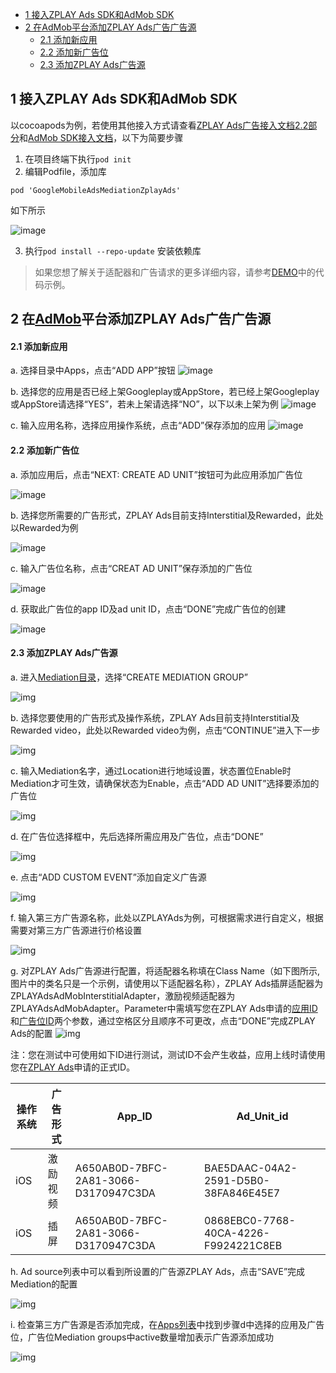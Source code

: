 - [1 接入ZPLAY Ads SDK和AdMob SDK](#1-%E6%8E%A5%E5%85%A5zplay-ads-sdk%E5%92%8Cadmob-sdk)
- [2 在AdMob平台添加ZPLAY Ads广告广告源](#2-%E5%9C%A8admob%E5%B9%B3%E5%8F%B0%E6%B7%BB%E5%8A%A0zplay-ads%E5%B9%BF%E5%91%8A%E5%B9%BF%E5%91%8A%E6%BA%90)
     - [2.1 添加新应用](#21-%E6%B7%BB%E5%8A%A0%E6%96%B0%E5%BA%94%E7%94%A8)
     - [2.2 添加新广告位](#22-%E6%B7%BB%E5%8A%A0%E6%96%B0%E5%B9%BF%E5%91%8A%E4%BD%8D)
     - [2.3 添加ZPLAY Ads广告源](#23-%E6%B7%BB%E5%8A%A0zplay-ads%E5%B9%BF%E5%91%8A%E6%BA%90)

## 1 接入ZPLAY Ads SDK和AdMob SDK
以cocoapods为例，若使用其他接入方式请查看[ZPLAY Ads广告接入文档2.2部分](https://github.com/zplayads/PlayableAdsDemo-iOS/blob/master/README-CN.md#22-%E6%89%8B%E5%8A%A8%E9%9B%86%E6%88%90zplay-ads-sdk)和[AdMob SDK接入文档](https://developers.google.com/admob/ios/quick-start)，以下为简要步骤
1. 在项目终端下执行`pod init`
2. 编辑Podfile，添加库
```object-c
pod 'GoogleMobileAdsMediationZplayAds'
```
如下所示

![image](imgs/image01.png)


3. 执行`pod install --repo-update` 安装依赖库

> 如果您想了解关于适配器和广告请求的更多详细内容，请参考[DEMO](https://github.com/zplayads/PlayableAdMobDemo-iOS/tree/master/PlayableAdMobDemo)中的代码示例。

## 2 在[AdMob](https://apps.admob.com/v2/home)平台添加ZPLAY Ads广告广告源

#### 2.1 添加新应用
a. 选择目录中Apps，点击“ADD APP”按钮
![image](imgs/018addapp1.png)

b. 选择您的应用是否已经上架Googleplay或AppStore，若已经上架Googleplay或AppStore请选择“YES”，若未上架请选择“NO”，以下以未上架为例
![image](imgs/018addapp2.png)

c. 输入应用名称，选择应用操作系统，点击“ADD”保存添加的应用
![image](imgs/019addapp3.png)

#### 2.2 添加新广告位
a. 添加应用后，点击“NEXT: CREATE AD UNIT”按钮可为此应用添加广告位

![image](imgs/addunit.jpg)

b. 选择您所需要的广告形式，ZPLAY Ads目前支持Interstitial及Rewarded，此处以Rewarded为例

![image](imgs/003addadunit2RV1.png)

c. 输入广告位名称，点击“CREAT AD UNIT”保存添加的广告位

![image](imgs/004addadunit2RV2.png)

d. 获取此广告位的app ID及ad unit ID，点击“DONE”完成广告位的创建

![image](imgs/005addadunit2RV3.png)

#### 2.3 添加ZPLAY Ads广告源
a. 进入[Mediation目录](https://apps.admob.com/v2/mediation/groups/list)，选择“CREATE MEDIATION GROUP”

![img](imgs/007mediationgroupcreate.png)

b. 选择您要使用的广告形式及操作系统，ZPLAY Ads目前支持Interstitial及Rewarded video，此处以Rewarded video为例，点击“CONTINUE”进入下一步

![img](imgs/008mediationgroupcreate1.png)

c. 输入Mediation名字，通过Location进行地域设置，状态置位Enable时Mediation才可生效，请确保状态为Enable，点击“ADD AD UNIT”选择要添加的广告位

![img](imgs/009mediationgroupcreat2.png)

d. 在广告位选择框中，先后选择所需应用及广告位，点击“DONE”

![img](imgs/011mediationgroupcreate4.png)

e. 点击“ADD CUSTOM EVENT”添加自定义广告源

![img](imgs/012mediationgroupcreate5.png)

f. 输入第三方广告源名称，此处以ZPLAYAds为例，可根据需求进行自定义，根据需要对第三方广告源进行价格设置

![img](imgs/013mediationgroupcreate6.png)

g.  对ZPLAY Ads广告源进行配置，将适配器名称填在Class Name（如下图所示,图片中的类名只是一个示例，请使用以下适配器名称），ZPLAY Ads插屏适配器为ZPLAYAdsAdMobInterstitialAdapter，激励视频适配器为ZPLAYAdsAdMobAdapter。Parameter中需填写您在ZPLAY Ads申请的[应用ID](https://sellers.zplayads.com/#/app/appList/)和[广告位ID](https://sellers.zplayads.com/#/ad/placeList/)两个参数，通过空格区分且顺序不可更改，点击“DONE”完成ZPLAY Ads的配置
![img](imgs/014mediationgroupcreate7.png)

注：您在测试中可使用如下ID进行测试，测试ID不会产生收益，应用上线时请使用您在[ZPLAY Ads](https://sellers.zplayads.com/)申请的正式ID。

| 操作系统 | 广告形式 | App_ID                               | Ad_Unit_id                           |
| ---- | ---- | ------------------------------------ | ------------------------------------ |
| iOS  | 激励视频 | A650AB0D-7BFC-2A81-3066-D3170947C3DA | BAE5DAAC-04A2-2591-D5B0-38FA846E45E7 |
| iOS  | 插屏   | A650AB0D-7BFC-2A81-3066-D3170947C3DA | 0868EBC0-7768-40CA-4226-F9924221C8EB |

h. Ad source列表中可以看到所设置的广告源ZPLAY Ads，点击“SAVE”完成Mediation的配置

![img](imgs/015mediationgroupcreate8.png)

i. 检查第三方广告源是否添加完成，在[Apps列表](https://apps.admob.com/v2/apps/list)中找到步骤d中选择的应用及广告位，广告位Mediation groups中active数量增加表示广告源添加成功

![img](imgs/016mediationgroupcreate9.png)